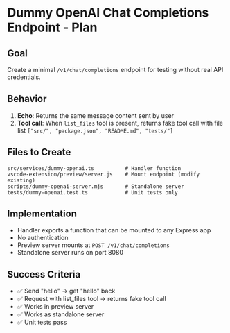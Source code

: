 # Dummy OpenAI Chat Completions Endpoint - Plan

## Goal

Create a minimal `/v1/chat/completions` endpoint for testing without real API credentials.

## Behavior

1. **Echo**: Returns the same message content sent by user
2. **Tool call**: When `list_files` tool is present, returns fake tool call with file list `["src/", "package.json", "README.md", "tests/"]`

## Files to Create

```
src/services/dummy-openai.ts          # Handler function
vscode-extension/preview/server.js    # Mount endpoint (modify existing)
scripts/dummy-openai-server.mjs       # Standalone server
tests/dummy-openai.test.ts            # Unit tests only
```

## Implementation

- Handler exports a function that can be mounted to any Express app
- No authentication
- Preview server mounts at `POST /v1/chat/completions`
- Standalone server runs on port 8080

## Success Criteria

- ✅ Send "hello" → get "hello" back
- ✅ Request with list_files tool → returns fake tool call
- ✅ Works in preview server
- ✅ Works as standalone server
- ✅ Unit tests pass